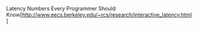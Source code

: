 Latency Numbers Every Programmer Should Know[http://www.eecs.berkeley.edu/~rcs/research/interactive_latency.html]

